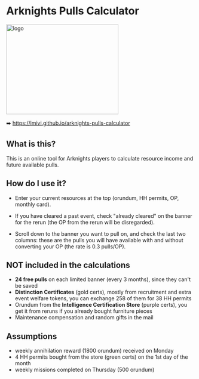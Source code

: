 # Arknights Pulls Calculator

<img src="https://imivi.github.io/arknights-pulls-calculator/bg/lambda.png" alt="logo" width="300" height="241">

➡️ https://imivi.github.io/arknights-pulls-calculator

## What is this?

This is an online tool for Arknights players to calculate resource income and future available pulls.

## How do I use it?

* Enter your current resources at the top (orundum, HH permits, OP, monthly card).

* If you have cleared a past event, check "already cleared" on the banner for the rerun (the OP from the rerun will be disregarded).

* Scroll down to the banner you want to pull on, and check the last two columns: these are the pulls you will have available with and without converting your OP (the rate is 0.3 pulls/OP).

## NOT included in the calculations

* **24 free pulls** on each limited banner (every 3 months), since they can't be saved
* **Distinction Certificates** (gold certs), mostly from recruitment and extra event welfare tokens, you can exchange 258 of them for 38 HH permits
* Orundum from the **Intelligence Certification Store** (purple certs), you get it from reruns if you already bought furniture pieces
* Maintenance compensation and random gifts in the mail

## Assumptions

* weekly annihilation reward (1800 orundum) received on Monday
* 4 HH permits bought from the store (green certs) on the 1st day of the month
* weekly missions completed on Thursday (500 orundum)